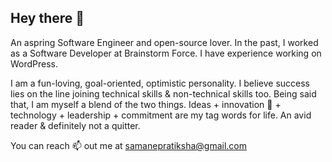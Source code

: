 Hey there 👋 
-----------------------------------------

An aspring Software Engineer and open-source lover. In the past, I worked as a Software Developer at Brainstorm Force. I have experience working on WordPress.

I am a fun-loving, goal-oriented, optimistic personality. I believe success lies on the line joining technical skills & non-technical skills too. Being said that, I am myself a blend of the two things. Ideas + innovation 👀 + technology + leadership + commitment are my tag words for life. An avid reader & definitely not a quitter.

You can reach 📫 out me at samanepratiksha@gmail.com
